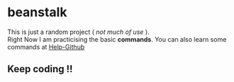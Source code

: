 beanstalk
=========
This is just a random project ( *not much of use* ).  
Right Now I am practicising the basic __commands__. You can also learn some commands at [Help-Github](https://help.github.com)  

## Keep coding !!



